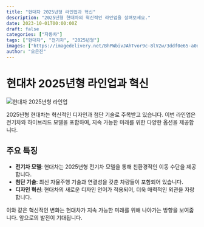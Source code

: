 ```yaml
---
title: "현대차 2025년형 라인업과 혁신"
description: "2025년형 현대차의 혁신적인 라인업을 살펴보세요."
date: 2023-10-01T00:00:00Z
draft: false
categories: ["자동차"]
tags: ["현대차", "전기차", "2025년형"]
images: ["https://imagedelivery.net/BhPWbivJAhTvor9c-8lV2w/3ddf0e65-a0d6-4aaf-4c7a-4f7a8cdf2700/discoverfeatured"]
author: "오은진"
---
```


# 현대차 2025년형 라인업과 혁신

![현대차 2025년형 라인업](https://imagedelivery.net/BhPWbivJAhTvor9c-8lV2w/3ddf0e65-a0d6-4aaf-4c7a-4f7a8cdf2700/discoverfeatured)

2025년형 현대차는 혁신적인 디자인과 첨단 기술로 주목받고 있습니다. 이번 라인업은 전기차와 하이브리드 모델을 포함하여, 지속 가능한 미래를 위한 다양한 옵션을 제공합니다.

## 주요 특징
- **전기차 모델**: 현대차는 2025년형 전기차 모델을 통해 친환경적인 이동 수단을 제공합니다.
- **첨단 기술**: 최신 자율주행 기술과 연결성을 갖춘 차량들이 포함되어 있습니다.
- **디자인 혁신**: 현대차의 새로운 디자인 언어가 적용되어, 더욱 매력적인 외관을 자랑합니다.

이와 같은 혁신적인 변화는 현대차가 지속 가능한 미래를 위해 나아가는 방향을 보여줍니다. 앞으로의 발전이 기대됩니다. 